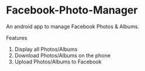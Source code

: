 # Facebook-Photo-Manager
An android app to manage Facebook Photos & Albums.

Features
1. Display all Photos/Albums
2. Download Photos/Albums on the phone
3. Upload Photos/Albums to Facebook
